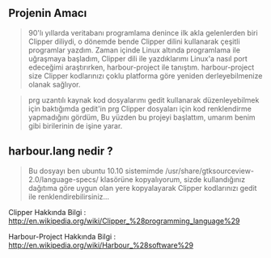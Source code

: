 ## Projenin Amacı ##
> 90'lı yıllarda veritabanı programlama denince ilk akla gelenlerden biri Clipper diliydi, o dönemde bende Clipper dilini kullanarak çeşitli programlar yazdım. Zaman içinde Linux altında programlama ile uğraşmaya başladım, Clipper dili ile yazdıklarımı Linux'a nasıl port edeceğimi araştırırken, harbour-project ile tanıştım. harbour-project size Clipper kodlarınızı çoklu platforma göre yeniden derleyebilmenize olanak sağlıyor.

> prg uzantılı kaynak kod dosyalarımı gedit kullanarak düzenleyebilmek için baktığımda gedit'in prg Clipper dosyaları için kod renklendirme yapmadığını gördüm,
> Bu yüzden bu projeyi başlattım, umarım benim gibi birilerinin de işine yarar.


## harbour.lang nedir ? ##
> Bu dosyayı ben ubuntu 10.10 sistemimde /usr/share/gtksourceview-2.0/language-specs/ klasörüne kopyalıyorum, sizde kullandığınız dağıtıma göre uygun olan yere kopyalayarak Clipper kodlarınızı gedit ile renklendirebilirsiniz...





Clipper Hakkında Bilgi :
http://en.wikipedia.org/wiki/Clipper_%28programming_language%29

Harbour-Project Hakkında Bilgi :
http://en.wikipedia.org/wiki/Harbour_%28software%29